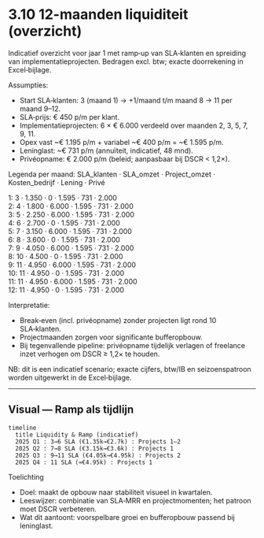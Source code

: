 # 3.10 12-maanden liquiditeit (overzicht)

Indicatief overzicht voor jaar 1 met ramp‑up van SLA‑klanten en spreiding van implementatieprojecten. Bedragen excl. btw; exacte doorrekening in Excel‑bijlage.

Assumpties:
- Start SLA‑klanten: 3 (maand 1) → +1/maand t/m maand 8 → 11 per maand 9–12.  
- SLA‑prijs: € 450 p/m per klant.  
- Implementatieprojecten: 6 × € 6.000 verdeeld over maanden 2, 3, 5, 7, 9, 11.  
- Opex vast ~€ 1.195 p/m + variabel ~€ 400 p/m = ~€ 1.595 p/m.  
- Leninglast: ~€ 731 p/m (annuïteit, indicatief, 48 mnd).  
- Privéopname: € 2.000 p/m (beleid; aanpasbaar bij DSCR < 1,2×).

Legenda per maand: SLA_klanten · SLA_omzet · Project_omzet · Kosten_bedrijf · Lening · Privé

1: 3 · 1.350 · 0 · 1.595 · 731 · 2.000  
2: 4 · 1.800 · 6.000 · 1.595 · 731 · 2.000  
3: 5 · 2.250 · 6.000 · 1.595 · 731 · 2.000  
4: 6 · 2.700 · 0 · 1.595 · 731 · 2.000  
5: 7 · 3.150 · 6.000 · 1.595 · 731 · 2.000  
6: 8 · 3.600 · 0 · 1.595 · 731 · 2.000  
7: 9 · 4.050 · 6.000 · 1.595 · 731 · 2.000  
8: 10 · 4.500 · 0 · 1.595 · 731 · 2.000  
9: 11 · 4.950 · 6.000 · 1.595 · 731 · 2.000  
10: 11 · 4.950 · 0 · 1.595 · 731 · 2.000  
11: 11 · 4.950 · 6.000 · 1.595 · 731 · 2.000  
12: 11 · 4.950 · 0 · 1.595 · 731 · 2.000  

Interpretatie:
- Break‑even (incl. privéopname) zonder projecten ligt rond 10 SLA‑klanten.  
- Projectmaanden zorgen voor significante bufferopbouw.  
- Bij tegenvallende pipeline: privéopname tijdelijk verlagen of freelance inzet verhogen om DSCR ≥ 1,2× te houden.

NB: dit is een indicatief scenario; exacte cijfers, btw/IB en seizoenspatroon worden uitgewerkt in de Excel‑bijlage.

---

## Visual — Ramp als tijdlijn

```mermaid
timeline
  title Liquidity & Ramp (indicatief)
  2025 Q1 : 3→6 SLA (€1.35k→€2.7k) : Projects 1–2
  2025 Q2 : 7→8 SLA (€3.15k→€3.6k) : Projects 1
  2025 Q3 : 9→11 SLA (€4.05k→€4.95k) : Projects 2
  2025 Q4 : 11 SLA (≈€4.95k) : Projects 1
```

Toelichting
- Doel: maakt de opbouw naar stabiliteit visueel in kwartalen.
- Leeswijzer: combinatie van SLA‑MRR en projectmomenten; het patroon moet DSCR verbeteren.
- Wat dit aantoont: voorspelbare groei en bufferopbouw passend bij leninglast.
